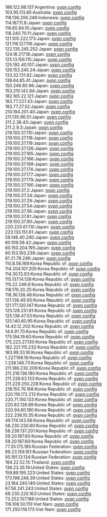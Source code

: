 186.122.88.137:Argentina: [ovpn config](vpn/186_122_88_137.ovpn)  
103.95.113.85:Australia: [ovpn config](vpn/103_95_113_85.ovpn)  
118.136.206.248:Indonesia: [ovpn config](vpn/118_136_206_248.ovpn)  
114.187.11.8:Japan: [ovpn config](vpn/114_187_11_8.ovpn)  
116.65.94.10:Japan: [ovpn config](vpn/116_65_94_10.ovpn)  
118.240.70.11:Japan: [ovpn config](vpn/118_240_70_11.ovpn)  
121.105.222.173:Japan: [ovpn config](vpn/121_105_222_173.ovpn)  
121.116.127.118:Japan: [ovpn config](vpn/121_116_127_118.ovpn)  
122.135.245.252:Japan: [ovpn config](vpn/122_135_245_252.ovpn)  
124.18.217.18:Japan: [ovpn config](vpn/124_18_217_18.ovpn)  
125.13.156.115:Japan: [ovpn config](vpn/125_13_156_115.ovpn)  
125.192.40.107:Japan: [ovpn config](vpn/125_192_40_107.ovpn)  
126.153.245.24:Japan: [ovpn config](vpn/126_153_245_24.ovpn)  
133.32.131.82:Japan: [ovpn config](vpn/133_32_131_82.ovpn)  
138.64.85.41:Japan: [ovpn config](vpn/138_64_85_41.ovpn)  
150.249.80.96:Japan: [ovpn config](vpn/150_249_80_96.ovpn)  
153.210.142.84:Japan: [ovpn config](vpn/153_210_142_84.ovpn)  
182.165.22.121:Japan: [ovpn config](vpn/182_165_22_121.ovpn)  
183.77.227.43:Japan: [ovpn config](vpn/183_77_227_43.ovpn)  
183.77.27.32:Japan: [ovpn config](vpn/183_77_27_32.ovpn)  
210.194.201.40:Japan: [ovpn config](vpn/210_194_201_40.ovpn)  
211.135.96.51:Japan: [ovpn config](vpn/211_135_96_51.ovpn)  
211.2.38.43:Japan: [ovpn config](vpn/211_2_38_43.ovpn)  
211.2.9.3:Japan: [ovpn config](vpn/211_2_9_3.ovpn)  
219.100.37.110:Japan: [ovpn config](vpn/219_100_37_110.ovpn)  
219.100.37.118:Japan: [ovpn config](vpn/219_100_37_118.ovpn)  
219.100.37.119:Japan: [ovpn config](vpn/219_100_37_119.ovpn)  
219.100.37.126:Japan: [ovpn config](vpn/219_100_37_126.ovpn)  
219.100.37.165:Japan: [ovpn config](vpn/219_100_37_165.ovpn)  
219.100.37.166:Japan: [ovpn config](vpn/219_100_37_166.ovpn)  
219.100.37.169:Japan: [ovpn config](vpn/219_100_37_169.ovpn)  
219.100.37.174:Japan: [ovpn config](vpn/219_100_37_174.ovpn)  
219.100.37.177:Japan: [ovpn config](vpn/219_100_37_177.ovpn)  
219.100.37.179:Japan: [ovpn config](vpn/219_100_37_179.ovpn)  
219.100.37.190:Japan: [ovpn config](vpn/219_100_37_190.ovpn)  
219.100.37.2:Japan: [ovpn config](vpn/219_100_37_2.ovpn)  
219.100.37.24:Japan: [ovpn config](vpn/219_100_37_24.ovpn)  
219.100.37.29:Japan: [ovpn config](vpn/219_100_37_29.ovpn)  
219.100.37.54:Japan: [ovpn config](vpn/219_100_37_54.ovpn)  
219.100.37.56:Japan: [ovpn config](vpn/219_100_37_56.ovpn)  
219.100.37.81:Japan: [ovpn config](vpn/219_100_37_81.ovpn)  
219.100.37.90:Japan: [ovpn config](vpn/219_100_37_90.ovpn)  
220.220.61.110:Japan: [ovpn config](vpn/220_220_61_110.ovpn)  
223.133.151.61:Japan: [ovpn config](vpn/223_133_151_61.ovpn)  
59.146.40.240:Japan: [ovpn config](vpn/59_146_40_240.ovpn)  
60.109.59.42:Japan: [ovpn config](vpn/60_109_59_42.ovpn)  
60.150.204.195:Japan: [ovpn config](vpn/60_150_204_195.ovpn)  
60.153.193.239:Japan: [ovpn config](vpn/60_153_193_239.ovpn)  
61.21.78.246:Japan: [ovpn config](vpn/61_21_78_246.ovpn)  
110.8.56.169:Korea Republic of: [ovpn config](vpn/110_8_56_169.ovpn)  
114.204.107.205:Korea Republic of: [ovpn config](vpn/114_204_107_205.ovpn)  
114.30.13.93:Korea Republic of: [ovpn config](vpn/114_30_13_93.ovpn)  
115.137.14.138:Korea Republic of: [ovpn config](vpn/115_137_14_138.ovpn)  
115.22.246.6:Korea Republic of: [ovpn config](vpn/115_22_246_6.ovpn)  
118.176.20.25:Korea Republic of: [ovpn config](vpn/118_176_20_25.ovpn)  
118.36.138.48:Korea Republic of: [ovpn config](vpn/118_36_138_48.ovpn)  
121.136.49.93:Korea Republic of: [ovpn config](vpn/121_136_49_93.ovpn)  
121.171.120.147:Korea Republic of: [ovpn config](vpn/121_171_120_147.ovpn)  
125.128.251.81:Korea Republic of: [ovpn config](vpn/125_128_251_81.ovpn)  
125.138.47.53:Korea Republic of: [ovpn config](vpn/125_138_47_53.ovpn)  
125.140.60.95:Korea Republic of: [ovpn config](vpn/125_140_60_95.ovpn)  
14.42.12.202:Korea Republic of: [ovpn config](vpn/14_42_12_202.ovpn)  
14.6.91.70:Korea Republic of: [ovpn config](vpn/14_6_91_70.ovpn)  
175.194.19.60:Korea Republic of: [ovpn config](vpn/175_194_19_60.ovpn)  
175.223.27.130:Korea Republic of: [ovpn config](vpn/175_223_27_130.ovpn)  
182.221.115.232:Korea Republic of: [ovpn config](vpn/182_221_115_232.ovpn)  
183.99.33.16:Korea Republic of: [ovpn config](vpn/183_99_33_16.ovpn)  
1.227.199.16:Korea Republic of: [ovpn config](vpn/1_227_199_16.ovpn)  
1.238.149.73:Korea Republic of: [ovpn config](vpn/1_238_149_73.ovpn)  
211.186.230.209:Korea Republic of: [ovpn config](vpn/211_186_230_209.ovpn)  
211.216.136.180:Korea Republic of: [ovpn config](vpn/211_216_136_180.ovpn)  
211.228.63.133:Korea Republic of: [ovpn config](vpn/211_228_63_133.ovpn)  
211.229.250.228:Korea Republic of: [ovpn config](vpn/211_229_250_228.ovpn)  
218.155.76.168:Korea Republic of: [ovpn config](vpn/218_155_76_168.ovpn)  
220.118.172.213:Korea Republic of: [ovpn config](vpn/220_118_172_213.ovpn)  
220.71.150.133:Korea Republic of: [ovpn config](vpn/220_71_150_133.ovpn)  
220.83.128.89:Korea Republic of: [ovpn config](vpn/220_83_128_89.ovpn)  
220.94.60.190:Korea Republic of: [ovpn config](vpn/220_94_60_190.ovpn)  
222.236.10.35:Korea Republic of: [ovpn config](vpn/222_236_10_35.ovpn)  
49.174.143.58:Korea Republic of: [ovpn config](vpn/49_174_143_58.ovpn)  
58.230.230.60:Korea Republic of: [ovpn config](vpn/58_230_230_60.ovpn)  
58.239.137.201:Korea Republic of: [ovpn config](vpn/58_239_137_201.ovpn)  
59.20.187.60:Korea Republic of: [ovpn config](vpn/59_20_187_60.ovpn)  
59.20.187.60:Korea Republic of: [ovpn config](vpn/59_20_187_60.ovpn)  
77.35.175.185:Russian Federation: [ovpn config](vpn/77_35_175_185.ovpn)  
89.23.159.161:Russian Federation: [ovpn config](vpn/89_23_159_161.ovpn)  
95.191.13.134:Russian Federation: [ovpn config](vpn/95_191_13_134.ovpn)  
184.22.52.15:Thailand: [ovpn config](vpn/184_22_52_15.ovpn)  
136.23.35.19:United States: [ovpn config](vpn/136_23_35_19.ovpn)  
159.89.195.223:United States: [ovpn config](vpn/159_89_195_223.ovpn)  
173.198.248.39:United States: [ovpn config](vpn/173_198_248_39.ovpn)  
23.164.240.140:United States: [ovpn config](vpn/23_164_240_140.ovpn)  
67.58.241.243:United States: [ovpn config](vpn/67_58_241_243.ovpn)  
68.230.220.163:United States: [ovpn config](vpn/68_230_220_163.ovpn)  
73.252.157.188:United States: [ovpn config](vpn/73_252_157_188.ovpn)  
116.108.50.110:Viet Nam: [ovpn config](vpn/116_108_50_110.ovpn)  
171.250.118.173:Viet Nam: [ovpn config](vpn/171_250_118_173.ovpn)  
